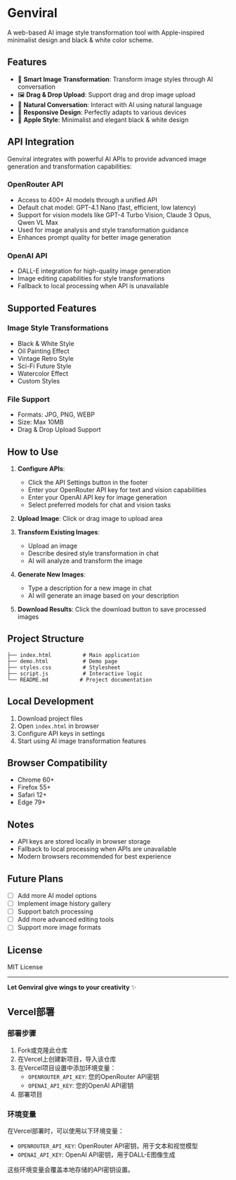 # Genviral

A web-based AI image style transformation tool with Apple-inspired minimalist design and black & white color scheme.

## Features

- 🎨 **Smart Image Transformation**: Transform image styles through AI conversation
- 🖼️ **Drag & Drop Upload**: Support drag and drop image upload
- 💬 **Natural Conversation**: Interact with AI using natural language
- 📱 **Responsive Design**: Perfectly adapts to various devices
- 🎯 **Apple Style**: Minimalist and elegant black & white design

## API Integration

Genviral integrates with powerful AI APIs to provide advanced image generation and transformation capabilities:

### OpenRouter API
- Access to 400+ AI models through a unified API
- Default chat model: GPT-4.1 Nano (fast, efficient, low latency)
- Support for vision models like GPT-4 Turbo Vision, Claude 3 Opus, Qwen VL Max
- Used for image analysis and style transformation guidance
- Enhances prompt quality for better image generation

### OpenAI API
- DALL-E integration for high-quality image generation
- Image editing capabilities for style transformations
- Fallback to local processing when API is unavailable

## Supported Features

### Image Style Transformations
- Black & White Style
- Oil Painting Effect
- Vintage Retro Style
- Sci-Fi Future Style
- Watercolor Effect
- Custom Styles

### File Support
- Formats: JPG, PNG, WEBP
- Size: Max 10MB
- Drag & Drop Upload Support

## How to Use

1. **Configure APIs**: 
   - Click the API Settings button in the footer
   - Enter your OpenRouter API key for text and vision capabilities
   - Enter your OpenAI API key for image generation
   - Select preferred models for chat and vision tasks

2. **Upload Image**: Click or drag image to upload area

3. **Transform Existing Images**:
   - Upload an image
   - Describe desired style transformation in chat
   - AI will analyze and transform the image

4. **Generate New Images**:
   - Type a description for a new image in chat
   - AI will generate an image based on your description

5. **Download Results**: Click the download button to save processed images

## Project Structure

```
├── index.html          # Main application
├── demo.html           # Demo page
├── styles.css          # Stylesheet
├── script.js           # Interactive logic
└── README.md          # Project documentation
```

## Local Development

1. Download project files
2. Open `index.html` in browser
3. Configure API keys in settings
4. Start using AI image transformation features

## Browser Compatibility

- Chrome 60+
- Firefox 55+
- Safari 12+
- Edge 79+

## Notes

- API keys are stored locally in browser storage
- Fallback to local processing when APIs are unavailable
- Modern browsers recommended for best experience

## Future Plans

- [ ] Add more AI model options
- [ ] Implement image history gallery
- [ ] Support batch processing
- [ ] Add more advanced editing tools
- [ ] Support more image formats

## License

MIT License

---

**Let Genviral give wings to your creativity** ✨ 

## Vercel部署

### 部署步骤

1. Fork或克隆此仓库
2. 在Vercel上创建新项目，导入该仓库
3. 在Vercel项目设置中添加环境变量：
   - `OPENROUTER_API_KEY`: 您的OpenRouter API密钥
   - `OPENAI_API_KEY`: 您的OpenAI API密钥
4. 部署项目

### 环境变量

在Vercel部署时，可以使用以下环境变量：

- `OPENROUTER_API_KEY`: OpenRouter API密钥，用于文本和视觉模型
- `OPENAI_API_KEY`: OpenAI API密钥，用于DALL-E图像生成

这些环境变量会覆盖本地存储的API密钥设置。 